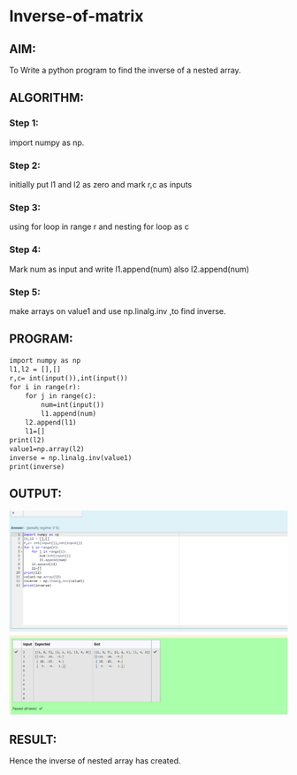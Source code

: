 # Inverse-of-matrix

## AIM:
To Write a python program to find the inverse of a nested array.

## ALGORITHM:
### Step 1:
import numpy as np.
### Step 2:
initially put l1 and l2 as zero and mark r,c as inputs
### Step 3:
using for loop in range r and nesting for loop as c
### Step 4:
Mark num as input and write l1.append(num) also l2.append(num)
### Step 5:
make arrays on value1 and use np.linalg.inv ,to find inverse.


## PROGRAM:
~~~
import numpy as np
l1,l2 = [],[]
r,c= int(input()),int(input())
for i in range(r):
    for j in range(c):
        num=int(input())
        l1.append(num)
    l2.append(l1)
    l1=[]
print(l2)
value1=np.array(l2)
inverse = np.linalg.inv(value1)
print(inverse)
~~~

## OUTPUT:
![](aaaa.png)

## RESULT:
Hence the inverse of nested array has created.
